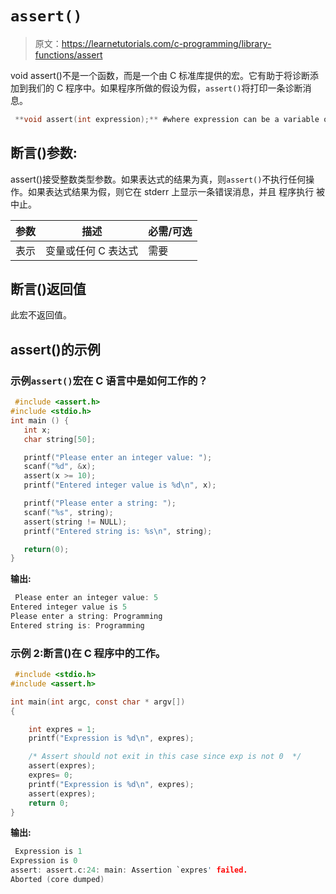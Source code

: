 # `assert()`

> 原文：<https://learnetutorials.com/c-programming/library-functions/assert>

void assert()不是一个函数，而是一个由 C 标准库提供的宏。它有助于将诊断添加到我们的 C 程序中。如果程序所做的假设为假，`assert()`将打印一条诊断消息。

```c
 **void assert(int expression);** #where expression can be a variable or any C expression 

```

## 断言()参数:

assert()接受整数类型参数。如果表达式的结果为真，则`assert()`不执行任何操作。如果表达式结果为假，则它在 stderr 上显示一条错误消息，并且  程序执行  被中止。

| 参数 | 描述 | 必需/可选 |
| --- | --- | --- |
| 表示 | 变量或任何 C 表达式 | 需要 |

## 断言()返回值

此宏不返回值。

## assert()的示例

### 示例`assert()`宏在 C 语言中是如何工作的？

```c
 #include <assert.h>
#include <stdio.h>
int main () {
   int x;
   char string[50];

   printf("Please enter an integer value: ");
   scanf("%d", &x);
   assert(x >= 10);
   printf("Entered integer value is %d\n", x);

   printf("Please enter a string: ");
   scanf("%s", string);
   assert(string != NULL);
   printf("Entered string is: %s\n", string);

   return(0);
} 

```

**输出:**

```c
 Please enter an integer value: 5
Entered integer value is 5
Please enter a string: Programming
Entered string is: Programming 
```

### 示例 2:断言()在 C 程序中的工作。

```c
 #include <stdio.h>
#include <assert.h>

int main(int argc, const char * argv[])
{

    int expres = 1;
    printf("Expression is %d\n", expres);

    /* Assert should not exit in this case since exp is not 0  */
    assert(expres);
    expres= 0;
    printf("Expression is %d\n", expres);
    assert(expres);
    return 0;
} 

```

**输出:**

```c
 Expression is 1
Expression is 0
assert: assert.c:24: main: Assertion `expres' failed.
Aborted (core dumped) 
```